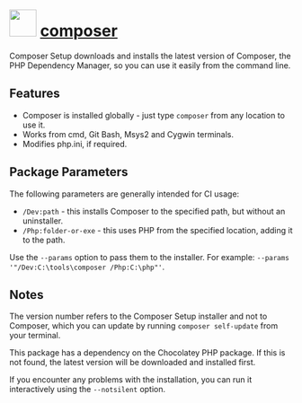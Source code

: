 # <img src="https://rawcdn.githack.com/composer/windows-setup/80f687d4ec2c5a199770c131525fd08ff93d0366/chocolatey/composer-logo.png" width="48" height="48"/> [composer](https://chocolatey.org/packages/composer)

Composer Setup downloads and installs the latest version of Composer, the PHP Dependency Manager, so you can use it easily from the command line.

## Features

 * Composer is installed globally - just type `composer` from any location to use it.
 * Works from cmd, Git Bash, Msys2 and Cygwin terminals.
 * Modifies php.ini, if required.

## Package Parameters

The following parameters are generally intended for CI usage:

* `/Dev:path` - this installs Composer to the specified path, but without an uninstaller.
* `/Php:folder-or-exe` - this uses PHP from the specified location, adding it to the path.

Use the `--params` option to pass them to the installer.
For example: `--params '"/Dev:C:\tools\composer /Php:C:\php"'`.

## Notes

The version number refers to the Composer Setup installer and not to Composer, which you can update by running `composer self-update` from your terminal.

This package has a dependency on the Chocolatey PHP package. If this is not found, the latest version will be downloaded and installed first.

If you encounter any problems with the installation, you can run it interactively using the `--notsilent` option.

